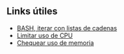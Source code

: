 ## Links útiles
* [BASH, iterar con listas de cadenas](https://linuxhint.com/bash_loop_list_strings/) 
* [Limitar uso de CPU](https://linuxhint.com/limit_cpu_usage_process_linux/) 
* [Chequear uso de memoria](https://linuxhint.com/check_memory_usage_process_linux/) 

